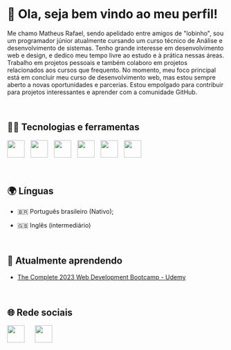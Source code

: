 <!DOCTYPE html>
<html>
<head>
    <link rel="stylesheet" href="https://cdn.jsdelivr.net/gh/dheereshagrwal/colored-icons@1.6.4/ci.min.css"/>
</head>
<body>

<h1>👋 Ola, seja bem vindo ao meu perfil!</h1>

<p>Me chamo Matheus Rafael, sendo apelidado entre amigos de "lobinho", sou um programador júnior atualmente cursando um curso técnico de Análise e desenvolvimento de sistemas. Tenho grande interesse em desenvolvimento web e design, e dedico meu tempo livre ao estudo e à prática nessas áreas. Trabalho em projetos pessoais e também colaboro em projetos relacionados aos cursos que frequento. No momento, meu foco principal está em concluir meu curso de desenvolvimento web, mas estou sempre aberto a novas oportunidades e parcerias. Estou empolgado para contribuir para projetos interessantes e aprender com a comunidade GitHub.</p>

<br />

<h2>🧑‍💻 Tecnologias e ferramentas</h2>

<img style="width: 40px; height: 40px; margin-right: 10px;" src="https://cdn.jsdelivr.net/gh/devicons/devicon/icons/html5/html5-original.svg" /> <img style="width: 40px; height: 40px; margin-right: 10px;" src="https://cdn.jsdelivr.net/gh/devicons/devicon/icons/css3/css3-original.svg" /> <img style="width: 40px; height: 40px; margin-right: 10px;" src="https://cdn.jsdelivr.net/gh/devicons/devicon/icons/bootstrap/bootstrap-original.svg" /> <img style="width: 40px; height: 40px; margin-right: 10px;" src="https://cdn.jsdelivr.net/gh/devicons/devicon/icons/git/git-original.svg" /> <img style="width: 40px; height: 40px; margin-right: 10px;" src="https://cdn.jsdelivr.net/gh/devicons/devicon/icons/figma/figma-original.svg" /> <img style="width: 40px; height: 40px;" src="https://cdn.jsdelivr.net/gh/devicons/devicon/icons/canva/canva-original.svg" />
           
<br />

<h2>🌍 Línguas</h2>
<ul>
    <li>
      <p>&#x1F1E7;&#x1F1F7; Português brasileiro (Nativo);</p>
    </li>
    <li>
      <p>&#x1F1EC;&#x1F1E7; Inglês (intermediário)</p>
    </li>
</ul>

<br />

<h2>📖 Atualmente aprendendo</h2>
<ul>
  <li>
    <p><a href="https://www.udemy.com/course/the-complete-web-development-bootcamp/">The Complete 2023 Web Development Bootcamp - Udemy</a></p>
  </li>
</ul>

<br />

<h2>🌐 Rede sociais</h2>

<div>

<a href="https://www.instagram.com/matheusrafaelcostavieira/" target="_blank"><img style="width: 40px; height: 40px; padding-right: 20px;" src="https://dheereshagrwal.github.io/colored-icons/svg/instagram.svg" target="_blank"></a> <a href="https://www.instagram.com/matheusrafaelcostavieira/" target="_blank"><img style="width: 40px; height: 40px;" src="https://raw.githubusercontent.com/dheereshagrwal/colored-icons/7ec0263aa85f3574e01f301b7ec66a5c9c4d7412/svg/github-light.svg" target="_blank"></a> 

</div>

</body>
</html>

